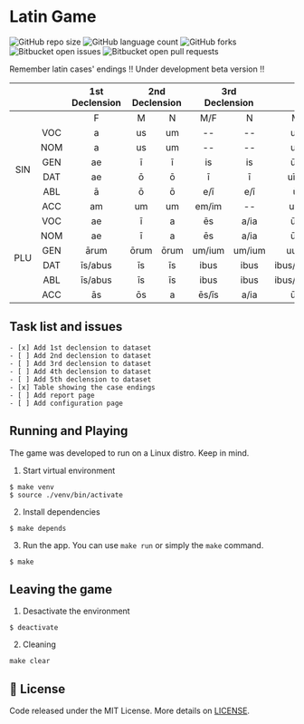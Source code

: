 # Latin Game

![GitHub repo size](https://img.shields.io/github/repo-size/ricardovs/LatinGame?style=for-the-badge)
![GitHub language count](https://img.shields.io/github/languages/count/ricardovs/LatinGame?style=for-the-badge)
![GitHub forks](https://img.shields.io/github/forks/ricardovs/LatinGame?style=for-the-badge)
![Bitbucket open issues](https://img.shields.io/bitbucket/issues/ricardovs/LatinGame?style=for-the-badge)
![Bitbucket open pull requests](https://img.shields.io/bitbucket/pr-raw/ricardovs/LatinGame?style=for-the-badge)

Remember latin cases' endings !! Under development beta version !!

<table style="text-align:center;">
<thead>
  <tr style="text-align:center;">
    <th colspan="2"></th>
    <th>1st <br>Declension</th>
    <th colspan="2">2nd <br>Declension</th>
    <th colspan="2">3rd <br>Declension</th>
    <th colspan="2">4th <br>Declension</th>
    <th>5th <br>Declension</th>
  </tr>
</thead>
<tbody style="border-bottom:1px solid;">
  <tr>
    <td colspan="2"></td>
    <td>F</td>
    <td>M</td>
    <td>N</td>
    <td>M/F</td>
    <td>N</td>
    <td>M</td>
    <td>N</td>
    <td>F</td>
  </tr>
  <tr>
    <td rowspan="6">SIN</td>
    <td>VOC</td>
    <td>a</td>
    <td>us</td>
    <td>um</td>
    <td>--</td>
    <td>--</td>
    <td>us</td>
    <td>&umacr;</td>
    <td>&emacr;s</td>
  </tr>
  <tr>
    <td>NOM</td>
    <td>a</td>
    <td>us</td>
    <td>um</td>
    <td>--</td>
    <td>--</td>
    <td>us</td>
    <td>&umacr;</td>
    <td>&emacr;s</td>
  </tr>
  <tr>
    <td>GEN</td>
    <td>ae</td>
    <td>&imacr;</td>
    <td>&imacr;</td>
    <td>is</td>
    <td>is</td>
    <td>&umacr;s</td>
    <td>&umacr;s</td>
    <td>&emacr;&imacr;/e</td>
  </tr>
  <tr>
    <td>DAT</td>
    <td>ae</td>
    <td>&omacr;</td>
    <td>&omacr;</td>
    <td>&imacr;</td>
    <td>&imacr;</td>
    <td>u&imacr;/&umacr;</td>
    <td>&umacr;</td>
    <td>&emacr;&imacr;/e</td>
  </tr>
  <tr>
    <td>ABL</td>
    <td>&amacr;</td>
    <td>&omacr;</td>
    <td>&omacr;</td>
    <td>e/&imacr;</td>
    <td>e/&imacr;</td>
    <td>&umacr;</td>
    <td>&umacr;</td>
    <td>&emacr;</td>
  </tr>
  <tr>
    <td>ACC</td>
    <td>am</td>
    <td>um</td>
    <td>um</td>
    <td>em/im</td>
    <td>--</td>
    <td>um</td>
    <td>&umacr;</td>
    <td>em</td>
  </tr>
  <tr>
    <td rowspan="6">PLU</td>
    <td>VOC</td>
    <td>ae</td>
    <td>&imacr;</td>
    <td>a</td>
    <td>&emacr;s</td>
    <td>a/ia</td>
    <td>&umacr;s</td>
    <td>ua</td>
    <td>&emacr;s</td>
  </tr>
  <tr>
    <td>NOM</td>
    <td>ae</td>
    <td>&imacr;</td>
    <td>a</td>
    <td>&emacr;s</td>
    <td>a/ia</td>
    <td>&umacr;s</td>
    <td>ua</td>
    <td>&emacr;s</td>
  </tr>
  <tr>
    <td>GEN</td>
    <td>&amacr;rum</td>
    <td>&omacr;rum</td>
    <td>&omacr;rum</td>
    <td>um/ium</td>
    <td>um/ium</td>
    <td>uum</td>
    <td>uum</td>
    <td>&emacr;rum</td>
  </tr>
  <tr>
    <td>DAT</td>
    <td>&imacr;s/abus</td>
    <td>&imacr;s</td>
    <td>&imacr;s</td>
    <td>ibus</td>
    <td>ibus</td>
    <td>ibus/ubus</td>
    <td>ibus/ubus</td>
    <td>&emacr;bus</td>
  </tr>
  <tr>
    <td>ABL</td>
    <td>&imacr;s/abus</td>
    <td>&imacr;s</td>
    <td>&imacr;s</td>
    <td>ibus</td>
    <td>ibus</td>
    <td>ibus/ubus</td>
    <td>ibus/ubus</td>
    <td>&emacr;bus</td>
  </tr>
  <tr>
    <td>ACC</td>
    <td>&amacr;s</td>
    <td>&omacr;s</td>
    <td>a</td>
    <td>&emacr;s/&imacr;s</td>
    <td>a/ia</td>
    <td>&umacr;s</td>
    <td>ua</td>
    <td>&emacr;s</td>
  </tr>
</tbody>
</table>

## Task list and issues
```[tasklist]
- [x] Add 1st declension to dataset
- [ ] Add 2nd declension to dataset
- [ ] Add 3rd declension to dataset
- [ ] Add 4th declension to dataset
- [ ] Add 5th declension to dataset
- [x] Table showing the case endings
- [ ] Add report page
- [ ] Add configuration page
```

## Running and Playing
The game was developed to run on a Linux distro. Keep in mind.

1. Start virtual environment
```
$ make venv
$ source ./venv/bin/activate
```
2. Install dependencies
```
$ make depends
```
3. Run the app.
You can use `make run` or simply the `make` command.
```
$ make
```

## Leaving the game

1. Desactivate the environment
```
$ deactivate
```

2. Cleaning
```
make clear
```

## 📝 License
Code released under the MIT License. More details on [LICENSE](LICENSE).
